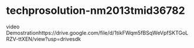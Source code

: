 # techprosolution-nm2013tmid36782

video Demostrationhttps://drive.google.com/file/d/1tikFWqm5fBSqWeVpfSKTGoLRZV-ttXEN/view?usp=drivesdk
